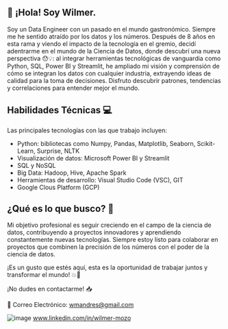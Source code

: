 
## 👋 ¡Hola! Soy Wilmer.
Soy un Data Engineer con un pasado en el mundo gastronómico. Siempre me he sentido atraído por los datos y los números. Después de 8 años en esta rama y viendo el impacto de la tecnología en el gremio, decidí adentrarme en el mundo de la Ciencia de Datos, donde descubrí una nueva perspectiva 😯💡: al integrar herramientas tecnológicas de vanguardia como Python, SQL, Power BI y Streamlit, he ampliado mi visión y comprensión de cómo se integran los datos con cualquier industria, extrayendo ideas de calidad para la toma de decisiones. Disfruto descubrir patrones, tendencias y correlaciones para entender mejor el mundo.

## Habilidades Técnicas 💻

Las principales tecnologías con las que trabajo incluyen:

- Python: bibliotecas como Numpy, Pandas, Matplotlib, Seaborn, Scikit-Learn, Surprise, NLTK
- Visualización de datos: Microsoft Power BI y Streamlit
- SQL y NoSQL
- Big Data: Hadoop, Hive, Apache Spark
- Herramientas de desarrollo: Visual Studio Code (VSC), GIT
- Google Clous Platform (GCP)

  
## ¿Qué es lo que busco? 🔎

Mi objetivo profesional es seguir creciendo en el campo de la ciencia de datos, contribuyendo a proyectos innovadores y aprendiendo constantemente nuevas tecnologías. Siempre estoy listo  para colaborar en proyectos que combinen la precisión de los números con el poder de la ciencia de datos.

¡Es un gusto que estés aquí, esta es la oportunidad de trabajar juntos y transformar el mundo! 💥🚀

¡No dudes en contactarme! 📥

📧 Correo Electrónico: wmandres@gmail.com

![image](https://github.com/AndresMozo1/AndresMozo1/assets/76072127/7a3c3bd5-813d-4613-b5ba-7d5e9cf44c2b) www.linkedin.com/in/wilmer-mozo










